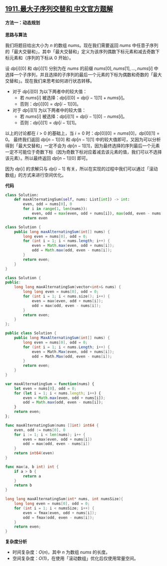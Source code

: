 ## [1911.最大子序列交替和 中文官方题解](https://leetcode.cn/problems/maximum-alternating-subsequence-sum/solutions/100000/zui-da-zi-xu-lie-jiao-ti-he-by-leetcode-epqrk)

#### 方法一：动态规划

**思路与算法**

我们将题目给出大小为 $n$ 的数组 $\textit{nums}$。现在我们需要返回 $\textit{nums}$ 中任意子序列的「最大交替和」，其中「最大交替和」定义为该序列偶数下标元素和减去奇数下标元素和（序列的下标从 $0$ 开始）。

设 $\textit{dp}[i][0]$ 和 $\textit{dp}[i][1]$ 分别为在 $\textit{nums}$ 的前缀 $\textit{nums}[0], \textit{nums}[1], \dots, \textit{nums}[i]$ 中选择一个子序列，并且选择的子序列的最后一个元素的下标为偶数和奇数的「最大交替和」。现在我们来思考如何进行状态转移。

- 对于 $\textit{dp}[i][0]$ 为以下两者中的较大值：
  - 若 $\textit{nums}[i]$ 被选择：$\textit{dp}[i][0] = \textit{dp}[i - 1][1] + \textit{nums}[i]$。
  - 否则：$\textit{dp}[i][0] = \textit{dp}[i - 1][0]$。
- 对于 $\textit{dp}[i][1]$ 为以下两者中的较大值：
  - 若 $\textit{nums}[i]$ 被选择：$\textit{dp}[i][1] = \textit{dp}[i - 1][0] - \textit{nums}[i]$。
  - 否则：$\textit{dp}[i][1] = \textit{dp}[i - 1][1]$。

以上的讨论都在 $i > 0$ 的基础上，当 $i = 0$ 时：$\textit{dp}[0][0] = \textit{nums}[0]$，$\textit{dp}[0][1] = 0$。
最终我们返回 $\textit{dp}[n - 1][0]$ 和 $\textit{dp}[n - 1][1]$ 中的较大值即可，又因为可以分析得到「最大交替和」一定不会为 $\textit{dp}[n - 1][1]$，因为最终选择的序列最后一个元素一定不可能位于奇数下标（因为奇数下标对应着减去该元素的值，我们可以不选择该元素）。所以最终返回 $\textit{dp}[n - 1][0]$ 即可。

因为 $\textit{dp}[i]$ 的求解只与 $\textit{dp}[i - 1]$ 有关，所以在实现的过程中我们可以通过「滚动数组」的方式来进行空间优化。

**代码**

```Python [sol1-Python3]
class Solution:
    def maxAlternatingSum(self, nums: List[int]) -> int:
        even, odd = nums[0], 0
        for i in range(1, len(nums)):
            even, odd = max(even, odd + nums[i]), max(odd, even - nums[i])
        return even
```

```Java [sol1-Java]
class Solution {
    public long maxAlternatingSum(int[] nums) {
        long even = nums[0], odd = 0;
        for (int i = 1; i < nums.length; i++) {
            even = Math.max(even, odd + nums[i]);
            odd = Math.max(odd, even - nums[i]);
        }
        return even;
    }
}
```

```C++ [sol1-C++]
class Solution {
public:
    long long maxAlternatingSum(vector<int>& nums) {
        long long even = nums[0], odd = 0;
        for (int i = 1; i < nums.size(); i++) {
            even = max(even, odd + nums[i]);
            odd = max(odd, even - nums[i]);
        }
        return even;
    }
};
```

```C# [sol1-C#]
public class Solution {
    public long MaxAlternatingSum(int[] nums) {
        long even = nums[0], odd = 0;
        for (int i = 1; i < nums.Length; i++) {
            even = Math.Max(even, odd + nums[i]);
            odd = Math.Max(odd, even - nums[i]);
        }
        return even;
    }
}
```

```JavaScript [sol1-JavaScript]
var maxAlternatingSum = function(nums) {
    let even = nums[0], odd = 0;
    for (let i = 1; i < nums.length; i++) {
        even = Math.max(even, odd + nums[i]);
        odd = Math.max(odd, even - nums[i]);
    }
    return even;
};
```

```Go [sol1-Go]
func maxAlternatingSum(nums []int) int64 {
    even, odd := nums[0], 0
    for i := 1; i < len(nums); i++ {
        even = max(even, odd + nums[i])
        odd = max(odd, even - nums[i])
    }
    return int64(even)
}

func max(a, b int) int {
    if a > b {
        return a
    }
    return b
}
```

```C [sol1-C]
long long maxAlternatingSum(int* nums, int numsSize){
    long long even = nums[0], odd = 0;
    for (int i = 1; i < numsSize; i++) {
        even = fmax(even, odd + nums[i]);
        odd = fmax(odd, even - nums[i]);
    }
    return even;
}
```

**复杂度分析**

- 时间复杂度：$O(n)$，其中 $n$ 为数组 $\textit{nums}$ 的长度。
- 空间复杂度：$O(1)$，在使用「滚动数组」优化后仅使用常量空间。
